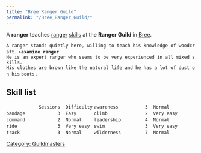 ```yaml
---
title: "Bree Ranger Guild"
permalink: "/Bree_Ranger_Guild/"
---
```


A **ranger** teaches [ranger](general "wikilink")
[skills](skill "wikilink") at the **Ranger Guild** in
[Bree](Bree "wikilink").

`A ranger stands quietly here, willing to teach his knowledge of woodcraft.`
`>`**`examine ranger`**
`He is an expert ranger who seems to be very experienced in all mixed skills.`
`His clothes are brown like the natural life and he has a lot of dust on his`
`boots.`

## Skill list

`            Sessions  Difficulty`
`awareness          3  Normal    `
`bandage            3  Easy      `
`climb              2  Very easy `
`command            2  Normal    `
`leadership         4  Normal    `
`ride               3  Very easy `
`swim               3  Very easy `
`track              3  Normal    `
`wilderness         7  Normal  `

[Category: Guildmasters](Category:_Guildmasters "wikilink")